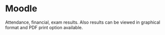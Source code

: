# Moodle
Attendance, financial, exam results. Also results can be viewed in graphical format and PDF print option available.
